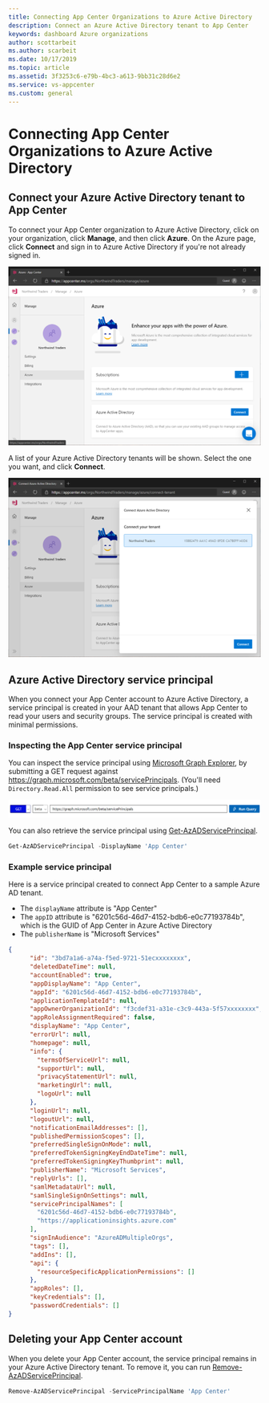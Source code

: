 ```yaml
---
title: Connecting App Center Organizations to Azure Active Directory
description: Connect an Azure Active Directory tenant to App Center
keywords: dashboard Azure organizations
author: scottarbeit
ms.author: scarbeit
ms.date: 10/17/2019
ms.topic: article
ms.assetid: 3f3253c6-e79b-4bc3-a613-9bb31c28d6e2
ms.service: vs-appcenter
ms.custom: general
---
```


# Connecting App Center Organizations to Azure Active Directory

## Connect your Azure Active Directory tenant to App Center
To connect your App Center organization to Azure Active Directory, click on your organization, click **Manage**, and then click **Azure**. On the Azure page, click **Connect** and sign in to Azure Active Directory if you're not already signed in.

![App Center: Manage your organization's connection to Azure](./images/add-aad-tenant-1.png)

A list of your Azure Active Directory tenants will be shown. Select the one you want, and click **Connect**.

![App Center: Connect to Azure Active Directory](./images/add-aad-tenant-2.png)



## Azure Active Directory service principal

When you connect your App Center account to Azure Active Directory, a service principal is created in your AAD tenant that allows App Center to read your users and security groups. The service principal is created with minimal permissions.

### Inspecting the App Center service principal

You can inspect the service principal using [Microsoft Graph Explorer](https://developer.microsoft.com/en-us/graph/graph-explorer), by submitting a GET request against https://graph.microsoft.com/beta/servicePrincipals. (You'll need `Directory.Read.All` permission to see service principals.)

![App Center: Connect to Azure Active Directory](./images/add-aad-tenant-3.png)

You can also retrieve the service principal using [Get-AzADServicePrincipal](https://docs.microsoft.com/en-us/powershell/module/az.resources/get-azadserviceprincipal?view=azps-2.8.0).

```PowerShell
Get-AzADServicePrincipal -DisplayName 'App Center'
```

### Example service principal

Here is a service principal created to connect App Center to a sample Azure AD tenant.

* The `displayName` attribute is "App Center"
* The `appID` attribute is "6201c56d-46d7-4152-bdb6-e0c77193784b", which is the GUID of App Center in Azure Active Directory
* The `publisherName` is "Microsoft Services"



```json
{
      "id": "3bd7a1a6-a74a-f5ed-9721-51ecxxxxxxxx",
      "deletedDateTime": null,
      "accountEnabled": true,
      "appDisplayName": "App Center",
      "appId": "6201c56d-46d7-4152-bdb6-e0c77193784b",
      "applicationTemplateId": null,
      "appOwnerOrganizationId": "f3cdef31-a31e-c3c9-443a-5f57xxxxxxxx",
      "appRoleAssignmentRequired": false,
      "displayName": "App Center",
      "errorUrl": null,
      "homepage": null,
      "info": {
        "termsOfServiceUrl": null,
        "supportUrl": null,
        "privacyStatementUrl": null,
        "marketingUrl": null,
        "logoUrl": null
      },
      "loginUrl": null,
      "logoutUrl": null,
      "notificationEmailAddresses": [],
      "publishedPermissionScopes": [],
      "preferredSingleSignOnMode": null,
      "preferredTokenSigningKeyEndDateTime": null,
      "preferredTokenSigningKeyThumbprint": null,
      "publisherName": "Microsoft Services",
      "replyUrls": [],
      "samlMetadataUrl": null,
      "samlSingleSignOnSettings": null,
      "servicePrincipalNames": [
        "6201c56d-46d7-4152-bdb6-e0c77193784b",
        "https://applicationinsights.azure.com"
      ],
      "signInAudience": "AzureADMultipleOrgs",
      "tags": [],
      "addIns": [],
      "api": {
        "resourceSpecificApplicationPermissions": []
      },
      "appRoles": [],
      "keyCredentials": [],
      "passwordCredentials": []
}
```

## Deleting your App Center account
When you delete your App Center account, the service principal remains in your Azure Active Directory tenant. To remove it, you can run [Remove-AzADServicePrincipal](https://docs.microsoft.com/en-us/powershell/module/az.resources/remove-azadserviceprincipal?view=azps-2.8.0).

```PowerShell
Remove-AzADServicePrincipal -ServicePrincipalName 'App Center'
```
